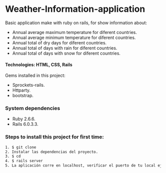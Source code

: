 # Weather-Information-application

Basic application make with ruby on rails, for show information about:
   - Annual average maximum temperature for diferent countries.
   - Annual average minimum temperature for diferent countries.
   - Annual total of dry days for diferent countries.
   - Annual total of days with rain for diferent countries.
   - Annual total of days with snow for diferent countries.

#### Technologies: HTML, CSS, Rails

Gems installed in this project:
   - Sprockets-rails.
   - Httparty.
   - bootstrap.

### System dependencies
   - Ruby 2.6.6.
   - Rails 6.0.3.3.

### Steps to install this project for first time: 

```sh
1. $ git clone 
2. Instalar las dependencias del proyecto.
3. $ cd 
4. $ rails server
5. La aplicación corre en localhost, verificar el puerto de tu local ejemplo: http://localhost:3000/
```


